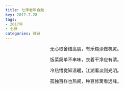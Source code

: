 ```yaml
---
title: 七律老年自勉
key: 2017.7.28
tags: 
- 2017年 
- 七律
categories: 律诗
---
```


<p align="center">无心取舍结高朋，有乐糊涂做机灵。
</p>
<p align="center">饭菜简单不串味，衣着干净应有清。
</p>
<p align="center">冷热悟觉知温暖，江湖看淡则光明。
</p>
<p align="center">孤独百样也热闹，种豆修篱看远峰。
</p>
